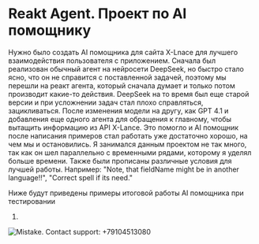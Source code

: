 # Reakt Agent. Проект по AI помощнику

Нужно было создать AI помощника для сайта X-Lnace для лучшего взаимодействия пользователя с приложением. Сначала был реализован обычный агент на нейросети DeepSeek, но быстро стало ясно, что он не справится с поставленной задачей, поэтому мы перешли на реакт агента, который сначала думает и только потом производит какие-то действия. DeepSeek на то время был еще старой версии и при усложнении задач стал плохо справляться, зацикливаться. После изменения модели на другу, как GPT 4.1 и добавления еще одного агента для обращения к главному, чтобы вытащить информацию из API X-Lance. Это помогло и AI помощник после написания примеров стал работать уже достаточно хорошо, на чем мы и остановились. Я занимался данным проектом не так много, так как он шел параллельно с временными рядами, которому я уделял больше времени. Также были прописаны различные условия для лучшей работы. Например: "Note, that fieldName might be in another language!!", "Correct spell if its need."

Ниже будут приведены примеры итоговой работы AI помощника при тестировании

1. 
![Mistake. Contact support: +79104513080](D:\GitHub\My_work_experience\react_agent\images_for_README\1.png)

